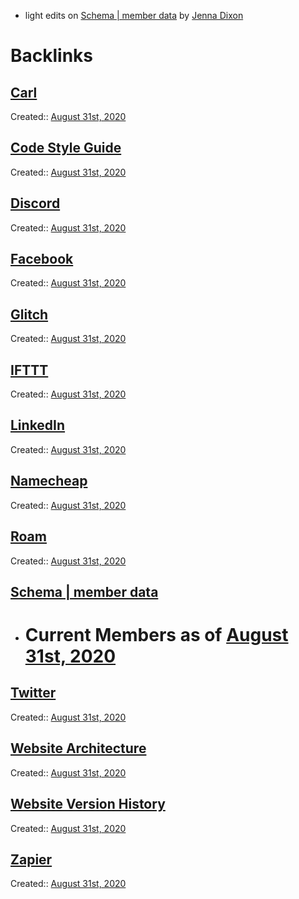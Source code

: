- light edits on [Schema | member data](<Schema | member data.md>) by [Jenna Dixon](<Jenna Dixon.md>)

# Backlinks
## [Carl](<Carl.md>)
Created:: [August 31st, 2020](<August 31st, 2020.md>)

## [Code Style Guide](<Code Style Guide.md>)
Created:: [August 31st, 2020](<August 31st, 2020.md>)

## [Discord](<Discord.md>)
Created:: [August 31st, 2020](<August 31st, 2020.md>)

## [Facebook](<Facebook.md>)
Created:: [August 31st, 2020](<August 31st, 2020.md>)

## [Glitch](<Glitch.md>)
Created:: [August 31st, 2020](<August 31st, 2020.md>)

## [IFTTT](<IFTTT.md>)
Created:: [August 31st, 2020](<August 31st, 2020.md>)

## [LinkedIn](<LinkedIn.md>)
Created:: [August 31st, 2020](<August 31st, 2020.md>)

## [Namecheap](<Namecheap.md>)
Created:: [August 31st, 2020](<August 31st, 2020.md>)

## [Roam](<Roam.md>)
Created:: [August 31st, 2020](<August 31st, 2020.md>)

## [Schema | member data](<Schema | member data.md>)
- # Current Members as of [August 31st, 2020](<August 31st, 2020.md>)

## [Twitter](<Twitter.md>)
Created:: [August 31st, 2020](<August 31st, 2020.md>)

## [Website Architecture](<Website Architecture.md>)
Created:: [August 31st, 2020](<August 31st, 2020.md>)

## [Website Version History](<Website Version History.md>)
Created:: [August 31st, 2020](<August 31st, 2020.md>)

## [Zapier](<Zapier.md>)
Created:: [August 31st, 2020](<August 31st, 2020.md>)

